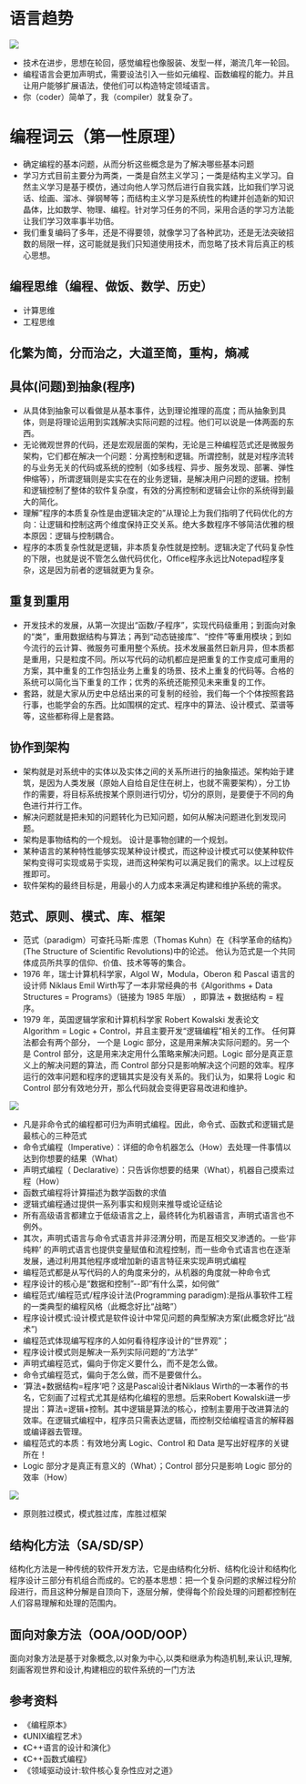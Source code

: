 # 语言趋势

![](pic/software.png)
- 技术在进步，思想在轮回，感觉编程也像服装、发型一样，潮流几年一轮回。
- 编程语言会更加声明式，需要设法引入一些如元编程、函数编程的能力。并且让用户能够扩展语法，使他们可以构造特定领域语言。
- 你（coder）简单了，我（compiler）就复杂了。

# 编程词云（第一性原理）
- 确定编程的基本问题，从而分析这些概念是为了解决哪些基本问题
- 学习方式目前主要分为两类，一类是自然主义学习；一类是结构主义学习。自然主义学习是基于模仿，通过向他人学习然后进行自我实践，比如我们学习说话、绘画、溜冰、弹钢琴等；而结构主义学习是系统性的构建并创造新的知识晶体，比如数学、物理、编程。针对学习任务的不同，采用合适的学习方法能让我们学习效率事半功倍。
- 我们重复编码了多年，还是不得要领，就像学习了各种武功，还是无法突破招数的局限一样，这可能就是我们只知道使用技术，而忽略了技术背后真正的核心思想。
## 编程思维（编程、做饭、数学、历史）
- 计算思维 
- 工程思维
## 化繁为简，分而治之，大道至简，重构，熵减
## 具体(问题)到抽象(程序)
- 从具体到抽象可以看做是从基本事件，达到理论推理的高度；而从抽象到具体，则是将理论运用到实践解决实际问题的过程。他们可以说是一体两面的东西。
- 无论微观世界的代码，还是宏观层面的架构，无论是三种编程范式还是微服务架构，它们都在解决一个问题：分离控制和逻辑。所谓控制，就是对程序流转的与业务无关的代码或系统的控制（如多线程、异步、服务发现、部署、弹性伸缩等），所谓逻辑则是实实在在的业务逻辑，是解决用户问题的逻辑。控制和逻辑控制了整体的软件复杂度，有效的分离控制和逻辑会让你的系统得到最大的简化。
- 理解”程序的本质复杂性是由逻辑决定的”从理论上为我们指明了代码优化的方向：让逻辑和控制这两个维度保持正交关系。绝大多数程序不够简洁优雅的根本原因：逻辑与控制耦合。
- 程序的本质复杂性就是逻辑，非本质复杂性就是控制。逻辑决定了代码复杂性的下限，也就是说不管怎么做代码优化，Office程序永远比Notepad程序复杂，这是因为前者的逻辑就更为复杂。
## 重复到重用
- 开发技术的发展，从第一次提出“函数/子程序”，实现代码级重用；到面向对象的“类”，重用数据结构与算法；再到“动态链接库”、“控件”等重用模块；到如今流行的云计算、微服务可重用整个系统。技术发展虽然日新月异，但本质都是重用，只是粒度不同。所以写代码的动机都应是把重复的工作变成可重用的方案，其中重复的工作包括业务上重复的场景、技术上重复的代码等。合格的系统可以简化当下重复的工作；优秀的系统还能预见未来重复的工作。
- 套路，就是大家从历史中总结出来的可复制的经验，我们每一个个体按照套路行事，也能学会的东西。比如围棋的定式、程序中的算法、设计模式、菜谱等等，这些都称得上是套路。

## 协作到架构
- 架构就是对系统中的实体以及实体之间的关系所进行的抽象描述。架构始于建筑，是因为人类发展（原始人自给自足住在树上，也就不需要架构），分工协作的需要，将目标系统按某个原则进行切分，切分的原则，是要便于不同的角色进行并行工作。
- 解决问题就是把未知的问题转化为已知问题，如何从解决问题进化到发现问题。
- 架构是事物结构的一个规划。 设计是事物创建的一个规划。
- 某种语言的某种特性能够实现某种设计模式，而这种设计模式可以使某种软件架构变得可实现或易于实现，进而这种架构可以满足我们的需求。以上过程反推即可。
- 软件架构的最终目标是，用最小的人力成本来满足构建和维护系统的需求。

## 范式、原则、模式、库、框架
- 范式（paradigm）可查托马斯·库恩（Thomas Kuhn）在《科学革命的结构》(The Structure of Scientific Revolutions)中的论述。
他认为范式是一个共同体成员所共享的信仰、价值、技术等等的集合。 
- 1976 年，瑞士计算机科学家，Algol W，Modula，Oberon 和 Pascal 语言的设计师 Niklaus Emil Wirth写了一本非常经典的书《Algorithms + Data Structures = Programs》（链接为 1985 年版） ，即算法 + 数据结构 = 程序。
- 1979 年，英国逻辑学家和计算机科学家 Robert Kowalski 发表论文 Algorithm = Logic + Control，并且主要开发“逻辑编程”相关的工作。
任何算法都会有两个部分， 一个是 Logic 部分，这是用来解决实际问题的。另一个是 Control 部分，这是用来决定用什么策略来解决问题。Logic 部分是真正意义上的解决问题的算法，而 Control 部分只是影响解决这个问题的效率。程序运行的效率问题和程序的逻辑其实是没有关系的。我们认为，如果将 Logic 和 Control 部分有效地分开，那么代码就会变得更容易改进和维护。

![](pic/model.jpg)
- 凡是非命令式的编程都可归为声明式编程。因此，命令式、函数式和逻辑式是最核心的三种范式
- 命令式编程（Imperative）：详细的命令机器怎么（How）去处理一件事情以达到你想要的结果（What）
- 声明式编程（ Declarative）：只告诉你想要的结果（What），机器自己摸索过程（How）
- 函数式编程将计算描述为数学函数的求值
- 逻辑式编程通过提供一系列事实和规则来推导或论证结论
- 所有高级语言都建立于低级语言之上，最终转化为机器语言，声明式语言也不例外。
- 其次，声明式语言与命令式语言并非泾渭分明，而是互相交叉渗透的。一些‘非纯粹’ 的声明式语言也提供变量赋值和流程控制，而一些命令式语言也在逐渐发展，通过利用其他程序或增加新的语言特征来实现声明式编程
- 编程范式都是从写代码的人的角度来分的，从机器的角度就一种命令式
- 程序设计的核心是“数据和控制”--即“有什么菜，如何做”
- 编程范式/编程范式/程序设计法(Programming paradigm):是指从事软件工程的一类典型的编程风格（此概念好比“战略”）
- 程序设计模式:设计模式是软件设计中常见问题的典型解决方案(此概念好比“战术”)
- 编程范式体现编写程序的人如何看待程序设计的“世界观”；
- 程序设计模式则是解决一系列实际问题的“方法学”
- 声明式编程范式，偏向于你定义要什么，而不是怎么做。
- 命令式编程范式，偏向于怎么做，而不是要做什么。
- ‘算法+数据结构=程序’吧？这是Pascal设计者Niklaus Wirth的一本著作的书名，它刻画了过程式尤其是结构化编程的思想。后来Robert Kowalski进一步提出：算法=逻辑+控制。其中逻辑是算法的核心，控制主要用于改进算法的效率。在逻辑式编程中，程序员只需表达逻辑，而控制交给编程语言的解释器或编译器去管理。
- 编程范式的本质：有效地分离 Logic、Control 和 Data 是写出好程序的关键所在！
- Logic 部分才是真正有意义的（What）；Control 部分只是影响 Logic 部分的效率（How）

![](pic/arch.jpg)
- 原则胜过模式，模式胜过库，库胜过框架


## 结构化方法（SA/SD/SP）
结构化方法是一种传统的软件开发方法，它是由结构化分析、结构化设计和结构化程序设计三部分有机组合而成的。它的基本思想：把一个复杂问题的求解过程分阶段进行，而且这种分解是自顶向下，逐层分解，使得每个阶段处理的问题都控制在人们容易理解和处理的范围内。

## 面向对象方法（OOA/OOD/OOP）
面向对象方法是基于对象概念,以对象为中心,以类和继承为构造机制,来认识,理解,刻画客观世界和设计,构建相应的软件系统的一门方法


## 参考资料
- 《编程原本》
- 《UNIX编程艺术》
- 《C++语言的设计和演化》
- 《C++函数式编程》
- 《领域驱动设计:软件核心复杂性应对之道》




